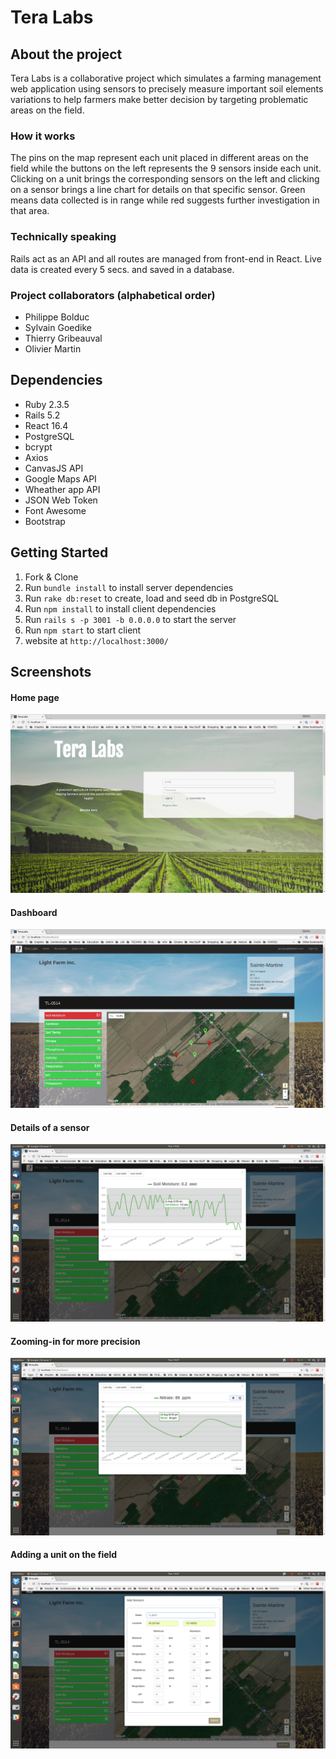 # Tera Labs

## About the project

Tera Labs is a collaborative project which simulates a farming management web application using sensors to precisely measure important soil elements variations to help farmers make better decision by targeting problematic areas on the field.

### How it works

The pins on the map represent each unit placed in different areas on the field while the buttons on the left represents the 9 sensors inside each unit. Clicking on a unit brings the corresponding sensors on the left and clicking on a sensor brings a line chart for details on that specific sensor. Green means data collected is in range while red suggests further investigation in that area.

### Technically speaking

Rails act as an API and all routes are managed from front-end in React. Live data is created every 5 secs. and saved in a database.

### Project collaborators (alphabetical order)
- Philippe Bolduc
- Sylvain Goedike
- Thierry Gribeauval
- Olivier Martin

## Dependencies

* Ruby 2.3.5
* Rails 5.2
* React 16.4
* PostgreSQL
* bcrypt
* Axios
* CanvasJS API
* Google Maps API
* Wheather app API
* JSON Web Token
* Font Awesome
* Bootstrap

## Getting Started

1. Fork & Clone
2. Run `bundle install` to install server dependencies
3. Run `rake db:reset` to create, load and seed db in PostgreSQL
4. Run `npm install` to install client dependencies
5. Run `rails s -p 3001 -b 0.0.0.0` to start the server
6. Run `npm start` to start client
7. website at `http://localhost:3000/`

## Screenshots

#### Home page
!["home.png"](https://github.com/olimartin90/tera-labs/blob/master/docs/home.png)

#### Dashboard
!["dashboard.png"](https://github.com/olimartin90/tera-labs/blob/master/docs/dashboard.png)

#### Details of a sensor
!["details.png"](https://github.com/olimartin90/tera-labs/blob/master/docs/details.png)

#### Zooming-in for more precision
!["details-zoom.png"](https://github.com/olimartin90/tera-labs/blob/master/docs/details-zoom.png)

#### Adding a unit on the field
!["unit.png"](https://github.com/olimartin90/tera-labs/blob/master/docs/unit.png)